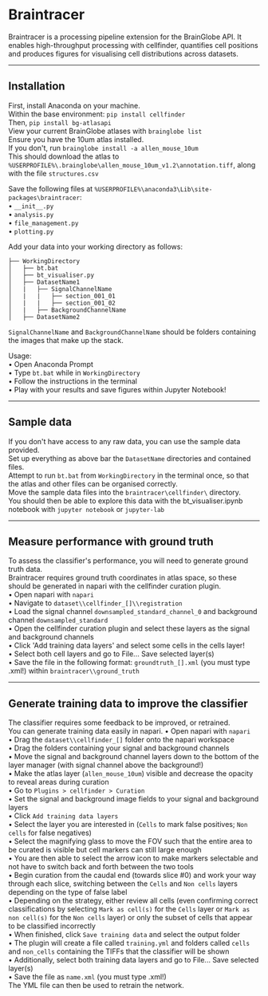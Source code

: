 # Braintracer
Braintracer is a processing pipeline extension for the BrainGlobe API. It enables high-throughput processing with cellfinder, quantifies cell positions and produces figures for visualising cell distributions across datasets.

---
## Installation
First, install Anaconda on your machine.  
Within the base environment: `pip install cellfinder`  
Then, `pip install bg-atlasapi`  
View your current BrainGlobe atlases with `brainglobe list`  
Ensure you have the 10um atlas installed.  
If you don't, run `brainglobe install -a allen_mouse_10um`  
This should download the atlas to `%USERPROFILE%\.brainglobe\allen_mouse_10um_v1.2\annotation.tiff`, along with the file `structures.csv`  

Save the following files at `%USERPROFILE%\anaconda3\Lib\site-packages\braintracer`:  
• `__init__.py`  
• `analysis.py`  
• `file_management.py`  
• `plotting.py`  

Add your data into your working directory as follows:  
```
├── WorkingDirectory
│   ├── bt.bat
│   ├── bt_visualiser.py
│   ├── DatasetName1
│   |   ├── SignalChannelName
│   |   |   ├── section_001_01
│   |   |   ├── section_001_02
│   |   ├── BackgroundChannelName
│   ├── DatasetName2
```

`SignalChannelName` and `BackgroundChannelName` should be folders containing the images that make up the stack.  

Usage:  
• Open Anaconda Prompt  
• Type `bt.bat` while in `WorkingDirectory`  
• Follow the instructions in the terminal  
• Play with your results and save figures within Jupyter Notebook!  

---
## Sample data
If you don't have access to any raw data, you can use the sample data provided.  
Set up everything as above bar the `DatasetName` directories and contained files.  
Attempt to run `bt.bat` from `WorkingDirectory` in the terminal once, so that the atlas and other files can be organised correctly.  
Move the sample data files into the `braintracer\cellfinder\` directory.  
You should then be able to explore this data with the bt_visualiser.ipynb notebook with `jupyter notebook` or `jupyter-lab`  

---
## Measure performance with ground truth
To assess the classifier's performance, you will need to generate ground truth data.  
Braintracer requires ground truth coordinates in atlas space, so these should be generated in napari with the cellfinder curation plugin.  
• Open napari with `napari`  
• Navigate to `dataset\\cellfinder_[]\\registration`  
• Load the signal channel `downsampled_standard_channel_0` and background channel `downsampled_standard`  
• Open the cellfinder curation plugin and select these layers as the signal and background channels  
• Click 'Add training data layers' and select some cells in the cells layer!  
• Select both cell layers and go to File... Save selected layer(s)  
• Save the file in the following format: `groundtruth_[].xml` (you must type .xml!) within `braintracer\\ground_truth`  

---
## Generate training data to improve the classifier
The classifier requires some feedback to be improved, or retrained.  
You can generate training data easily in napari.
• Open napari with `napari`  
• Drag the `dataset\\cellfinder_[]` folder onto the napari workspace  
• Drag the folders containing your signal and background channels  
• Move the signal and background channel layers down to the bottom of the layer manager (with signal channel above the background!)  
• Make the atlas layer (`allen_mouse_10um`) visible and decrease the opacity to reveal areas during curation  
• Go to `Plugins > cellfinder > Curation`  
• Set the signal and background image fields to your signal and background layers  
• Click `Add training data layers`  
• Select the layer you are interested in (`Cells` to mark false positives; `Non cells` for false negatives)  
• Select the magnifying glass to move the FOV such that the entire area to be curated is visible but cell markers can still large enough  
• You are then able to select the arrow icon to make markers selectable and not have to switch back and forth between the two tools  
• Begin curation from the caudal end (towards slice #0) and work your way through each slice, switching between the `Cells` and `Non cells` layers depending on the type of false label  
• Depending on the strategy, either review all cells (even confirming correct classifications by selecting `Mark as cell(s)` for the `Cells` layer or `Mark as non cell(s)` for the `Non cells` layer) or only the subset of cells that appear to be classified incorrectly  
• When finished, click `Save training data` and select the output folder  
• The plugin will create a file called `training.yml` and folders called `cells` and `non_cells` containing the TIFFs that the classifier will be shown  
• Additionally, select both training data layers and go to File... Save selected layer(s)  
• Save the file as `name.xml` (you must type .xml!)  
The YML file can then be used to retrain the network.  
